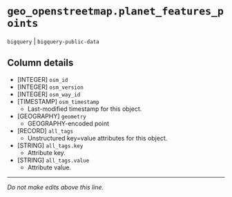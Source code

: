# `geo_openstreetmap.planet_features_points`
`bigquery` | `bigquery-public-data`

## Column details
* [INTEGER]   `osm_id`
* [INTEGER]   `osm_version`
* [INTEGER]   `osm_way_id`
* [TIMESTAMP] `osm_timestamp`
  - Last-modified timestamp for this object.
* [GEOGRAPHY] `geometry`
  - GEOGRAPHY-encoded point
* [RECORD]    `all_tags`
  - Unstructured key=value attributes for this object.
* [STRING]    `all_tags.key`
  - Attribute key.
* [STRING]    `all_tags.value`
  - Attribute value.

-------------------------------------------------------------------------------
*Do not make edits above this line.*
